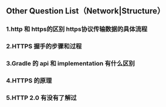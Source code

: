 ## Other Question List（Network|Structure）

### 1.http 和 https的区别 https协议传输数据的具体流程

### 2.HTTPS 握手的步骤和过程

### 3.Gradle 的 api 和 implementation 有什么区别

### 4.HTTPS 的原理

### 5.HTTP 2.0 有没有了解过

